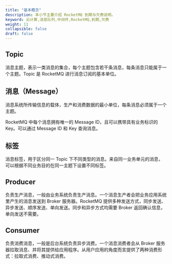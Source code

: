 ```yaml
---
title: "基本概念"
description: 本小节主要介绍 RocketMQ 到期与欠费说明。 
keyword: 云计算,消息队列,中间件,RocketMQ,到期,欠费 
weight: 11
collapsible: false
draft: false
---
```


## Topic

消息主题，表示一类消息的集合，每个主题包含若干条消息，每条消息只能属于一个主题。Topic 是 RocketMQ 进行消息订阅的基本单位。

## 消息（Message）

消息系统所传输信息的载体，生产和消费数据的最小单位，每条消息必须属于一个主题。

RocketMQ 中每个消息拥有唯一的 Message ID，且可以携带具有业务标识的 Key。可以通过 Message ID 和 Key 查询消息。

## 标签

消息标签，用于区分同一 Topic 下不同类型的消息。来自同一业务单元的消息，可以根据不同业务目的在同一主题下设置不同标签。

## Producer

负责生产消息，一般由业务系统负责生产消息。一个消息生产者会把业务应用系统里产生的消息发送到 Broker 服务器。RocketMQ 提供多种发送方式，同步发送、异步发送、顺序发送、单向发送。同步和异步方式均需要 Broker 返回确认信息，单向发送不需要。

## Consumer

负责消费消息，一般是后台系统负责异步消费。一个消息消费者会从 Broker 服务器拉取消息、并将其提供给应用程序。从用户应用的角度而言提供了两种消费形式：拉取式消费、推动式消费。

